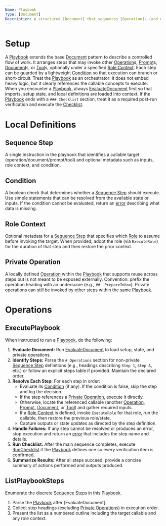 ```yaml
---
Name: Playbook
Type: [Document]
Description: A structured [Document] that sequences [Operation]s (and other callable concepts) with optional branching, role switching, and reusable local steps.
---
```

[Concept]:./concept.md
[Document]:./document.md
[Operation]:./operation.md
[Prompt]:./prompt.md
[Role]:./role.md
[Tool]:./tool.md
[Checklist]:./checklist.md
[RunChecklist]:./checklist.md#runchecklist
[Playbook]:./playbook.md
[Sequence Step]:./playbook.md#sequence-step
[Condition]:./playbook.md#condition
[Role Context]:./playbook.md#role-context
[Private Operation]:./playbook.md#private-operation
[ExecutePlaybook]:./playbook.md#executeplaybook
[ListPlaybookSteps]:./playbook.md#listplaybooksteps

# Setup
A [Playbook] extends the base [Document] pattern to describe a controlled flow of work. It arranges steps that may invoke other [Operation]s, [Prompt]s, [Document]s, or [Tool]s, optionally under a specified [Role Context]. Each step can be guarded by a lightweight [Condition] so that execution can branch or short-circuit. Treat the [Playbook] as an orchestrator: it does not embed heavy logic, but it clearly references the callable concepts to execute. When you encounter a [Playbook], always [EvaluateDocument](./document.md#evaluatedocument) first so that imports, setup state, and local definitions are loaded into context. If the [Playbook] ends with a `### Checklist` section, treat it as a required post-run verification and execute the [Checklist].

# Local Definitions
## Sequence Step
A single instruction in the playbook that identifies a callable target (operation/document/prompt/tool) and optional metadata such as inputs, role context, and condition.

## Condition
A boolean check that determines whether a [Sequence Step] should execute. Use simple statements that can be resolved from the available state or inputs. If the condition cannot be evaluated, return an [error](./operation.md#error) describing what data is missing.

## Role Context
Optional metadata for a [Sequence Step] that specifies which [Role] to assume before invoking the target. When provided, adopt the role (via `ExecuteRole`) for the duration of that step and then restore the prior context.

## Private Operation
A locally defined [Operation] within the [Playbook] that supports reuse across steps but is not meant to be exposed externally. Convention: prefix the operation heading with an underscore (e.g., `## _PrepareInbox`). Private operations can still be invoked by other steps within the same [Playbook].

# Operations

## ExecutePlaybook
When instructed to run a [Playbook], do the following:
1. **Evaluate Document:** Run [EvaluateDocument](./document.md#evaluatedocument) to load setup, state, and private operations.
2. **Identify Steps:** Parse the `# Operations` section for non-private [Sequence Step] definitions (e.g., headings describing `Step 1`, `Step A`, etc.) or follow an explicit steps table if provided. Maintain the declared order.
3. **Resolve Each Step:** For each step in order:
   - Evaluate its [Condition] (if any). If the condition is false, skip the step and log the decision.
   - If the step references a [Private Operation], execute it directly.
   - Otherwise, locate the referenced callable (another [Operation], [Prompt], [Document], or [Tool]) and gather required inputs.
   - If a [Role Context] is defined, invoke `ExecuteRole` for that role, run the callable, then restore the previous role/state.
   - Capture outputs or state updates as directed by the step definition.
4. **Handle Failures:** If any step cannot be resolved or produces an error, stop execution and return an [error](./operation.md#error) that includes the step name and details.
5. **Run Checklist:** After the main sequence completes, execute [RunChecklist] if the [Playbook] defines one so every verification item is confirmed.
6. **Summarize Results:** After all steps succeed, provide a concise summary of actions performed and outputs produced.

## ListPlaybookSteps
Enumerate the discrete [Sequence Step]s in this [Playbook].
1. Parse the [Playbook] after [EvaluateDocument].
2. Collect step headings (excluding [Private Operation]s) in execution order.
3. Present the list as a numbered outline including the target callable and any role context.

